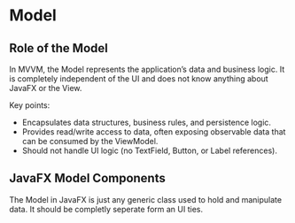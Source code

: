 # Model

## Role of the Model

In MVVM, the Model represents the application’s data and business logic. It is completely independent of the UI and does not know anything about JavaFX or the View.

Key points:
- Encapsulates data structures, business rules, and persistence logic.
- Provides read/write access to data, often exposing observable data that can be consumed by the ViewModel.
- Should not handle UI logic (no TextField, Button, or Label references).

## JavaFX Model Components

The Model in JavaFX is just any generic class used to hold and manipulate data. It should be completly seperate form an UI ties.